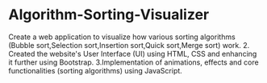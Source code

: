 # Algorithm-Sorting-Visualizer
 Create a web application  to visualize how various sorting      algorithms (Bubble sort,Selection sort,Insertion sort,Quick      sort,Merge sort) work. 2. Created the website's User Interface (UI) using HTML, CSS       and enhancing it further using Bootstrap. 3.Implementation of animations, effects and core functionalities     (sorting algorithms) using JavaScript.
